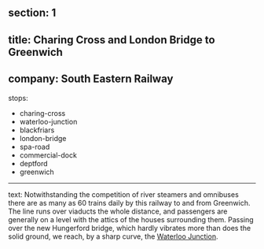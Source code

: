 ﻿section: 1
----
title: Charing Cross and London Bridge to Greenwich
----
company: South Eastern Railway
----
stops:
- charing-cross
- waterloo-junction
- blackfriars
- london-bridge
- spa-road
- commercial-dock
- deptford
- greenwich
----
text: Notwithstanding the competition of river steamers and omnibuses there are as many as 60 trains daily by this railway to and from Greenwich. The line runs over viaducts the whole distance, and passengers are generally on a level with the attics of the houses surrounding them. Passing over the new Hungerford bridge, which hardly vibrates more than does the solid ground, we reach, by a sharp curve, the [Waterloo Junction](/stations/waterloo-junction).
